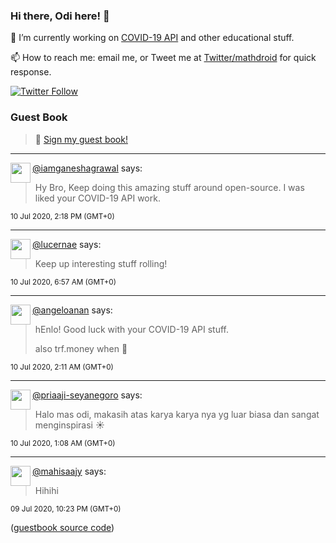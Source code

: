 ### Hi there, Odi here! 👋

🔭 I’m currently working on [COVID-19 API](https://github.com/mathdroid/covid-19-api) and other educational stuff.

📫 How to reach me: email me, or Tweet me at [Twitter/mathdroid](https://twitter.com/mathdroid) for quick response.

[![Twitter Follow](https://img.shields.io/twitter/follow/mathdroid?label=Follow&style=social)](https://twitter.com/mathdroid)  


### Guest Book

> 💬 [Sign my guest book!](https://mathdroid.now.sh)

---

<!--START_SECTION:guestbook-->
<a href="https://github.com/iamganeshagrawal"><img align="left" width="32" height="32" src="https://www.github.com/iamganeshagrawal.png"></a> [@iamganeshagrawal](https://github.com/iamganeshagrawal) says:

> Hy Bro, Keep doing this amazing stuff around open-source. I was liked your COVID-19 API work.

<sup>10 Jul 2020, 2:18 PM (GMT+0)</sup>


---

<a href="https://github.com/lucernae"><img align="left" width="32" height="32" src="https://www.github.com/lucernae.png"></a> [@lucernae](https://github.com/lucernae) says:

> Keep up interesting stuff rolling!

<sup>10 Jul 2020, 6:57 AM (GMT+0)</sup>


---

<a href="https://github.com/angeloanan"><img align="left" width="32" height="32" src="https://www.github.com/angeloanan.png"></a> [@angeloanan](https://github.com/angeloanan) says:

> hEnlo! Good luck with your COVID-19 API stuff. 
> 
> also trf.money when 👀

<sup>10 Jul 2020, 2:11 AM (GMT+0)</sup>


---

<a href="https://github.com/priaaji-seyanegoro"><img align="left" width="32" height="32" src="https://www.github.com/priaaji-seyanegoro.png"></a> [@priaaji-seyanegoro](https://github.com/priaaji-seyanegoro) says:

> Halo mas odi, makasih atas karya karya nya yg luar biasa dan sangat menginspirasi ☀️

<sup>10 Jul 2020, 1:08 AM (GMT+0)</sup>


---

<a href="https://github.com/mahisaajy"><img align="left" width="32" height="32" src="https://www.github.com/mahisaajy.png"></a> [@mahisaajy](https://github.com/mahisaajy) says:

> Hihihi

<sup>09 Jul 2020, 10:23 PM (GMT+0)</sup>

<!--END_SECTION:guestbook-->
<!--GUESTBOOK_LIST [{"name":"iamganeshagrawal","message":"Hy Bro, Keep doing this amazing stuff around open-source. I was liked your COVID-19 API work. ","date":"10 Jul 2020, 2:18 PM (GMT+0)"},{"name":"lucernae","message":"Keep up interesting stuff rolling!","date":"10 Jul 2020, 6:57 AM (GMT+0)"},{"name":"angeloanan","message":"hEnlo! Good luck with your COVID-19 API stuff. \n\nalso trf.money when 👀","date":"10 Jul 2020, 2:11 AM (GMT+0)"},{"name":"priaaji-seyanegoro","message":"Halo mas odi, makasih atas karya karya nya yg luar biasa dan sangat menginspirasi ☀️","date":"10 Jul 2020, 1:08 AM (GMT+0)"},{"name":"mahisaajy","message":"Hihihi","date":"09 Jul 2020, 10:23 PM (GMT+0)"}]-->

([guestbook source code](https://github.com/mathdroid/guestbook))

